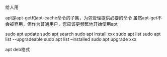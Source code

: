 
给人用

apt是apt-get和apt-cache命令的子集，为包管理提供必要的命令
虽然apt-get不会被弃用，但作为普通用户，您应该更频繁地开始使用apt

sudo apt update
sudo apt search
sudo apt install xxx
sudo apt list
sudo apt list --upgradeable
sudo apt list –installed
sudo apt upgrade xxx


apt deb格式